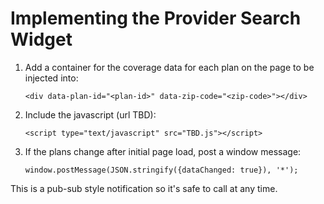 # Implementing the Provider Search Widget

1. Add a container for the coverage data for each plan on the page to be injected into:

   ```
   <div data-plan-id="<plan-id>" data-zip-code="<zip-code>"></div>
   ```

2. Include the javascript (url TBD):

   ```
   <script type="text/javascript" src="TBD.js"></script>
   ```

3. If the plans change after initial page load, post a window message:

    ```
    window.postMessage(JSON.stringify({dataChanged: true}), '*');
    ```
This is a pub-sub style notification so it's safe to call at any time.
